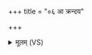 +++
title = "०६ आ क्रन्दय"

+++
<details><summary>मूलम् (VS)</summary>

आ क्र॑न्दय धनपते व॒रमाम॑नसं कृणु।  
सर्वं॑ प्रदक्षि॒णं कृ॑णु॒ यो व॒रः प्र॑तिका॒म्यः॑ ॥
</details>
